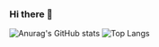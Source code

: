 ### Hi there 👋

<!--
**cdou2391/cdou2391** is a ✨ _special_ ✨ repository because its `README.md` (this file) appears on your GitHub profile.

Here are some ideas to get you started:

- 🔭 I’m currently working on ...
- 🌱 I’m currently learning ...
- 👯 I’m looking to collaborate on ...
- 🤔 I’m looking for help with ...
- 💬 Ask me about ...
- 📫 How to reach me: ...
- 😄 Pronouns: ...
- ⚡ Fun fact: ...
-->
![Anurag's GitHub stats](https://github-readme-stats.vercel.app/api?username=cdou2391&show_icons=true&theme=radical)
![Top Langs](https://github-readme-stats.vercel.app/api/top-langs/?username=cdou2391&layout=compact&theme=radical)
